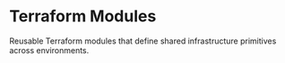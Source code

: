 # Terraform Modules

Reusable Terraform modules that define shared infrastructure primitives across environments.
